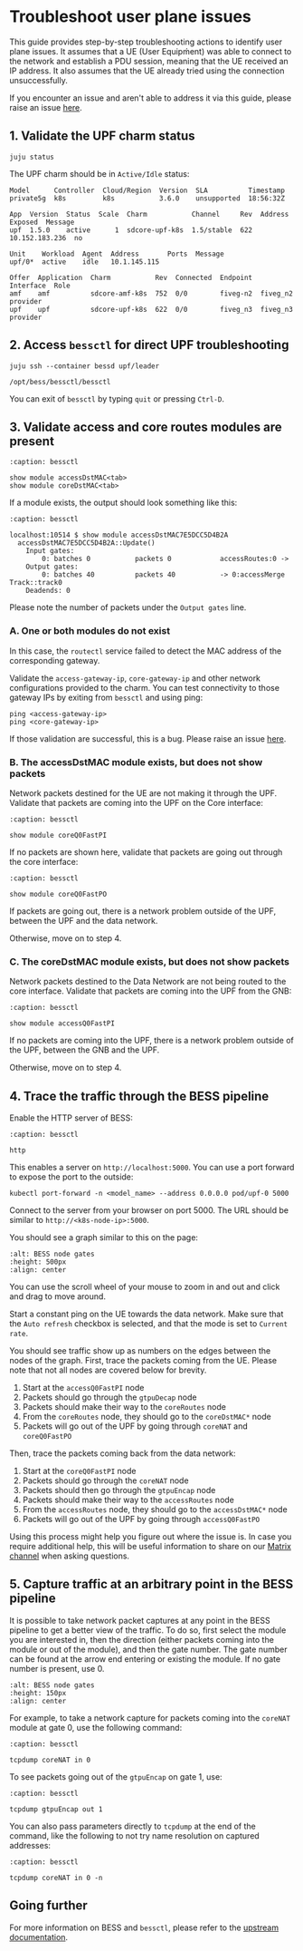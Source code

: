 # Troubleshoot user plane issues

This guide provides step-by-step troubleshooting actions to identify user plane
issues. It assumes that a UE (User Equipḿent) was able to connect to the network
and establish a PDU session, meaning that the UE received an IP address. It also
assumes that the UE already tried using the connection unsuccessfully.

If you encounter an issue and aren't able to address it via this guide, please
raise an issue [here][Bug Report].

## 1. Validate the UPF charm status

```shell
juju status
```

The UPF charm should be in `Active/Idle` status:

```shell
Model      Controller  Cloud/Region  Version  SLA          Timestamp
private5g  k8s         k8s           3.6.0    unsupported  18:56:32Z

App  Version  Status  Scale  Charm           Channel     Rev  Address         Exposed  Message
upf  1.5.0    active      1  sdcore-upf-k8s  1.5/stable  622  10.152.183.236  no

Unit    Workload  Agent  Address       Ports  Message
upf/0*  active    idle   10.1.145.115

Offer  Application  Charm           Rev  Connected  Endpoint  Interface  Role
amf    amf          sdcore-amf-k8s  752  0/0        fiveg-n2  fiveg_n2   provider
upf    upf          sdcore-upf-k8s  622  0/0        fiveg_n3  fiveg_n3   provider
```

## 2. Access `bessctl` for direct UPF troubleshooting

```shell
juju ssh --container bessd upf/leader
```

```shell
/opt/bess/bessctl/bessctl
```

You can exit of `bessctl` by typing `quit` or pressing `Ctrl-D`.

## 3. Validate access and core routes modules are present

```{code-block}
:caption: bessctl

show module accessDstMAC<tab>
show module coreDstMAC<tab>
```

If a module exists, the output should look something like this:

```{code-block}
:caption: bessctl

localhost:10514 $ show module accessDstMAC7E5DCC5D4B2A
  accessDstMAC7E5DCC5D4B2A::Update()
    Input gates:
        0: batches 0           packets 0            accessRoutes:0 ->	
    Output gates:
        0: batches 40          packets 40           -> 0:accessMerge	Track::track0
    Deadends: 0
```

Please note the number of packets under the `Output gates` line.

### A. One or both modules do not exist

In this case, the `routectl` service failed to detect the MAC address of the
corresponding gateway.

Validate the `access-gateway-ip`, `core-gateway-ip` and other network
configurations provided to the charm. You can test connectivity to those gateway
IPs by exiting from `bessctl` and using ping:

```shell
ping <access-gateway-ip>
ping <core-gateway-ip>
```

If those validation are successful, this is a bug. Please raise an issue
[here][Bug Report].

### B. The accessDstMAC module exists, but does not show packets

Network packets destined for the UE are not making it through the UPF. Validate
that packets are coming into the UPF on the Core interface:

```{code-block}
:caption: bessctl

show module coreQ0FastPI
```

If no packets are shown here, validate that packets are going out through the
core interface:

```{code-block}
:caption: bessctl

show module coreQ0FastPO
```

If packets are going out, there is a network problem outside of the UPF, between
the UPF and the data network.

Otherwise, move on to step 4.

### C. The coreDstMAC module exists, but does not show packets

Network packets destined to the Data Network are not being routed to the core
interface. Validate that packets are coming into the UPF from the GNB:

```{code-block}
:caption: bessctl

show module accessQ0FastPI
```

If no packets are coming into the UPF, there is a network problem outside of the
UPF, between the GNB and the UPF.

Otherwise, move on to step 4.

## 4. Trace the traffic through the BESS pipeline

Enable the HTTP server of BESS:

```{code-block}
:caption: bessctl

http
```

This enables a server on `http://localhost:5000`. You can use a port forward to
expose the port to the outside:

```shell
kubectl port-forward -n <model_name> --address 0.0.0.0 pod/upf-0 5000
```

Connect to the server from your browser on port 5000. The URL should be
similar to `http://<k8s-node-ip>:5000`.

You should see a graph similar to this on the page:

```{image} ../images/bess_http_server.png
:alt: BESS node gates
:height: 500px
:align: center
```

You can use the scroll wheel of your mouse to zoom in and out and click and drag
to move around.

Start a constant ping on the UE towards the data network. Make sure that the
`Auto refresh` checkbox is selected, and that the mode is set to `Current rate`.

You should see traffic show up as numbers on the edges between the nodes of the
graph. First, trace the packets coming from the UE. Please note that not all
nodes are covered below for brevity.

1. Start at the `accessQ0FastPI` node
2. Packets should go through the `gtpuDecap` node
3. Packets should make their way to the `coreRoutes` node
4. From the `coreRoutes` node, they should go to the `coreDstMAC*` node
5. Packets will go out of the UPF by going through `coreNAT` and `coreQ0FastPO`

Then, trace the packets coming back from the data network:

1. Start at the `coreQ0FastPI` node
2. Packets should go through the `coreNAT` node
3. Packets should then go through the `gtpuEncap` node
4. Packets should make their way to the `accessRoutes` node
5. From the `accessRoutes` node, they should go to the `accessDstMAC*` node
6. Packets will go out of the UPF by going through `accessQ0FastPO`

Using this process might help you figure out where the issue is. In case you
require additional help, this will be useful information to share on our [Matrix
channel] when asking questions.

## 5. Capture traffic at an arbitrary point in the BESS pipeline

It is possible to take network packet captures at any point in the BESS pipeline
to get a better view of the traffic. To do so, first select the module you are
interested in, then the direction (either packets coming into the module or out
of the module), and then the gate number. The gate number can be found at the
arrow end entering or existing the module. If no gate number is present, use 0.

```{image} ../images/bess_node_gates.png
:alt: BESS node gates
:height: 150px
:align: center
```

For example, to take a network capture for packets coming into the `coreNAT`
module at gate 0, use the following command:

```{code-block}
:caption: bessctl

tcpdump coreNAT in 0
```

To see packets going out of the `gtpuEncap` on gate 1, use:

```{code-block}
:caption: bessctl

tcpdump gtpuEncap out 1
```

You can also pass parameters directly to `tcpdump` at the end of the command,
like the following to not try name resolution on captured addresses:

```{code-block}
:caption: bessctl

tcpdump coreNAT in 0 -n
```

## Going further

For more information on BESS and `bessctl`, please refer to the [upstream documentation].

[Bug Report]: https://github.com/login?return_to=https%3A%2F%2Fgithub.com%2Fcanonical%2Fcharmed-aether-sd-core%2Fissues%2Fnew%3Fassignees%3D%26amp%3Blabels%3Dbug%26amp%3Bprojects%3D%26amp%3Btemplate%3Dbug_report.yml
[Matrix channel]: https://matrix.to/#/#charmhub-charmed5g:ubuntu.com
[upstream documentation]: https://github.com/omec-project/bess/wiki
